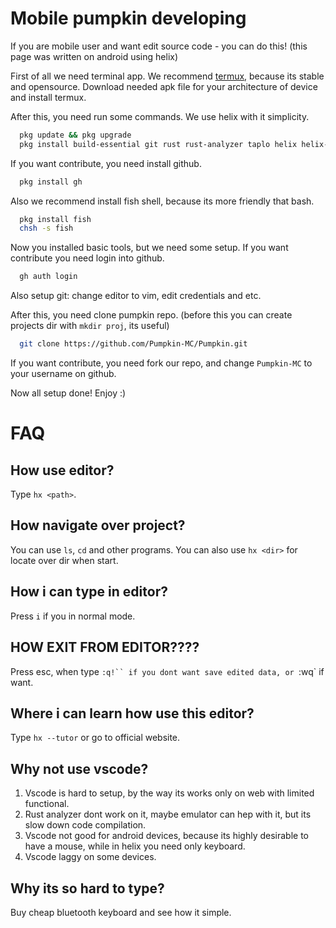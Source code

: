 # Mobile pumpkin developing

If you are mobile user and want edit source code - you can do this!
(this page was written on android using helix)

First of all we need terminal app.
We recommend [termux](https://github.com/termux/termux-app/releases), because its stable and opensource.
Download needed apk file for your architecture of device and install termux.

After this, you need run some commands. We use helix with it simplicity.
```bash
  pkg update && pkg upgrade
  pkg install build-essential git rust rust-analyzer taplo helix helix-grammar nodejs
```

If you want contribute, you need install github.
```bash
  pkg install gh
```

Also we recommend install fish shell, because its more friendly that bash.
```bash
  pkg install fish
  chsh -s fish
```

Now you installed basic tools, but we need some setup.
If you want contribute you need login into github.
```bash
  gh auth login
```

Also setup git: change editor to vim, edit credentials and etc.

After this, you need clone pumpkin repo. (before this you can create projects dir with `mkdir proj`, its useful)
```bash
  git clone https://github.com/Pumpkin-MC/Pumpkin.git
```

If you want contribute, you need fork our repo, and change `Pumpkin-MC` to your username on github.

Now all setup done! Enjoy :)

# FAQ

## How use editor?
Type `hx <path>`.

## How navigate over project?
You can use `ls`, `cd` and other programs.
You can also use `hx <dir>` for locate over dir when start.

## How i can type in editor?
Press `i` if you in normal mode.

## HOW EXIT FROM EDITOR????
Press esc, when type `:q!`` if you dont want save edited data, or `:wq` if want.

## Where i can learn how use this editor?
Type `hx --tutor` or go to official website.

## Why not use vscode?
1) Vscode is hard to setup, by the way its works only on web with limited functional.
2) Rust analyzer dont work on it, maybe emulator can hep with it, but its slow down code compilation.
3) Vscode not good for android devices, because its highly desirable to have a mouse, while in helix you need only keyboard.
4) Vscode laggy on some devices.

## Why its so hard to type?
Buy cheap bluetooth keyboard and see how it simple.
